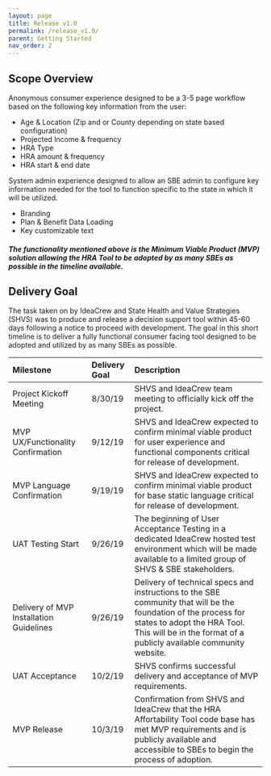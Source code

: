 ```yaml
---
layout: page
title: Release v1.0
permalink: /release_v1.0/
parent: Getting Started
nav_order: 2
---
```


## Scope Overview

Anonymous consumer experience designed to be a 3-5 page workflow based on the following key information from the user:
* Age & Location (Zip and or County depending on state based configuration)
* Projected Income & frequency
* HRA Type
* HRA amount & frequency
* HRA start & end date

System admin experience designed to allow an SBE admin to configure key information needed for the tool to function specific to the state in which it will be utilized. 
* Branding
* Plan & Benefit Data Loading
* Key customizable text 

#### *The functionality mentioned above is the Minimum Viable Product (MVP) solution allowing the HRA Tool to be adopted by as many SBEs as possible in the timeline available.* 

## Delivery Goal
The task taken on by IdeaCrew and State Health and Value Strategies (SHVS) was to produce and release a decision support tool within 45-60 days following a notice to proceed with development. 
The goal in this short timeline is to deliver a fully functional consumer facing tool designed to be adopted and utilized by as many SBEs as possible. 


| **Milestone**                                | **Delivery Goal** | **Description**
|:----------------------------------------|:-------------|:------------------------------------------------------------------------------------------------------------------------------------------------|
| Project Kickoff Meeting                 | 8/30/19      | SHVS and IdeaCrew team meeting to officially kick off the project.
| MVP UX/Functionality Confirmation       | 9/12/19      | SHVS and IdeaCrew expected to confirm minimal viable product for user experience and functional components critical for release of development.|
| MVP Language Confirmation               | 9/19/19      | SHVS and IdeaCrew expected to confirm minimal viable product for base static language critical for release of development.                     |
| UAT Testing Start                       | 9/26/19      | The beginning of User Acceptance Testing in a dedicated IdeaCrew hosted test environment which will be made available to a limited group of SHVS & SBE stakeholders.|
| Delivery of MVP Installation Guidelines | 9/26/19      | Delivery of technical specs and instructions to the SBE community that will be the foundation of the process for states to adopt the HRA Tool. This will be in the format of a publicly available community website.|
| UAT Acceptance                          | 10/2/19      | SHVS confirms successful delivery and acceptance of MVP requirements.| 
| MVP Release                             | 10/3/19      | Confirmation from SHVS and IdeaCrew that the HRA Affortability Tool code base has met MVP requirements and is publicly available and accessible to SBEs to begin the process of adoption.|

